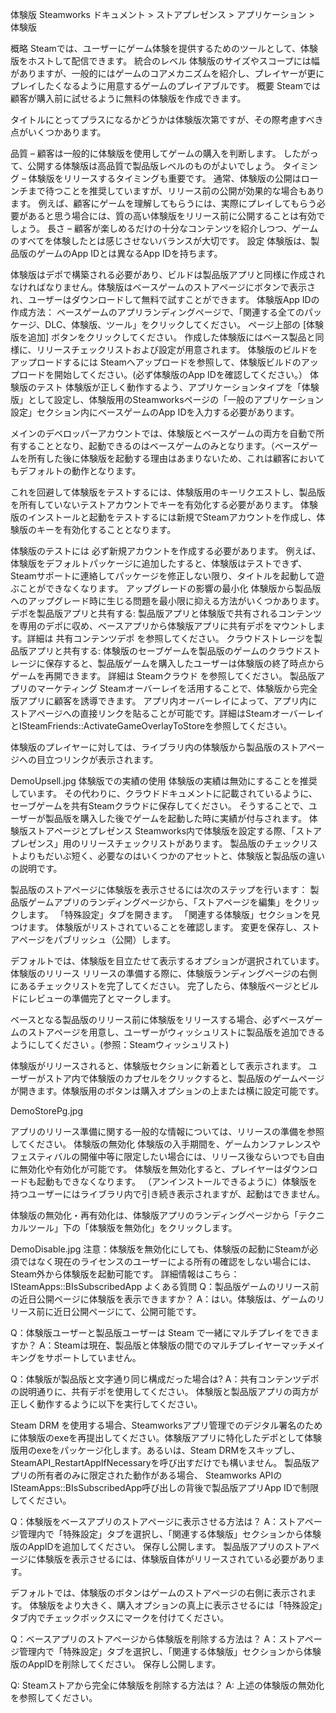 体験版
Steamworks ドキュメント > ストアプレゼンス > アプリケーション > 体験版

概略
Steamでは、ユーザーにゲーム体験を提供するためのツールとして、体験版をホストして配信できます。
統合のレベル
体験版のサイズやスコープには幅がありますが、一般的にはゲームのコアメカニズムを紹介し、プレイヤーが更にプレイしたくなるように用意するゲームのプレイアブルです。
概要
Steamでは顧客が購入前に試せるように無料の体験版を作成できます。

タイトルにとってプラスになるかどうかは体験版次第ですが、その際考慮すべき点がいくつかあります。

品質 – 顧客は一般的に体験版を使用してゲームの購入を判断します。 したがって、公開する体験版は高品質で製品版レベルのものがよいでしょう。
タイミング – 体験版をリリースするタイミングも重要です。 通常、体験版の公開はローンチまで待つことを推奨していますが、リリース前の公開が効果的な場合もあります。 例えば、顧客にゲームを理解してもらうには、実際にプレイしてもらう必要があると思う場合には、質の高い体験版をリリース前に公開することは有効でしょう。
長さ – 顧客が楽しめるだけの十分なコンテンツを紹介しつつ、ゲームのすべてを体験したとは感じさせないバランスが大切です。
設定
体験版は、製品版のゲームのApp IDとは異なるApp IDを持ちます。

体験版はデポで構築される必要があり、ビルドは製品版アプリと同様に作成されなければなりません。体験版はベースゲームのストアページにボタンで表示され、ユーザーはダウンロードして無料で試すことができます。
体験版App IDの作成方法：
ベースゲームのアプリランディングページで、「関連する全てのパッケージ、DLC、体験版、ツール」をクリックしてください。
ページ上部の [体験版を追加] ボタンをクリックしてください。
作成した体験版にはベース製品と同様に、リリースチェックリストおよび設定が用意されます。
体験版のビルドをアップロードするには
Steamへアップロードを参照して、体験版ビルドのアップロードを開始してください。(必ず体験版のApp IDを確認してください。）
体験版のテスト
体験版が正しく動作するよう、アプリケーションタイプを「体験版」として設定し、体験版用のSteamworksページの「一般のアプリケーション設定」セクション内にベースゲームのApp IDを入力する必要があります。

メインのデベロッパーアカウントでは、体験版とベースゲームの両方を自動で所有することとなり、起動できるのはベースゲームのみとなります。（ベースゲームを所有した後に体験版を起動する理由はあまりないため、これは顧客においてもデフォルトの動作となります。

これを回避して体験版をテストするには、体験版用のキーリクエストし、製品版を所有していないテストアカウントでキーを有効化する必要があります。 体験版のインストールと起動をテストするには新規でSteamアカウントを作成し、体験版のキーを有効化することとなります。 

体験版のテストには 必ず新規アカウントを作成する必要があります。 例えば、体験版をデフォルトパッケージに追加したすると、体験版はテストできず、Steamサポートに連絡してパッケージを修正しない限り、タイトルを起動して遊ぶことができなくなります。
アップグレードの影響の最小化
体験版から製品版へのアップグレード時に生じる問題を最小限に抑える方法がいくつかあります。
デポを製品版アプリと共有する: 製品版アプリと体験版で共有されるコンテンツを専用のデポに収め、ベースアプリから体験版アプリに共有デポをマウントします。詳細は 共有コンテンツデポ を参照してください。
クラウドストレージを製品版アプリと共有する: 体験版のセーブゲームを製品版のゲームのクラウドストレージに保存すると、製品版ゲームを購入したユーザーは体験版の終了時点からゲームを再開できます。 詳細は Steamクラウド を参照してください。
製品版アプリのマーケティング
Steamオーバーレイを活用することで、体験版から完全版アプリに顧客を誘導できます。 アプリ内オーバーレイによって、アプリ内にストアページへの直接リンクを貼ることが可能です。詳細はSteamオーバーレイとISteamFriends::ActivateGameOverlayToStoreを参照してください。

体験版のプレイヤーに対しては、ライブラリ内の体験版から製品版のストアページへの目立つリンクが表示されます。

DemoUpsell.jpg
体験版での実績の使用
体験版の実績は無効にすることを推奨しています。 その代わりに、クラウドドキュメントに記載されているように、セーブゲームを共有Steamクラウドに保存してください。 そうすることで、ユーザーが製品版を購入した後でゲームを起動した時に実績が付与されます。
体験版ストアページとプレゼンス
Steamworks内で体験版を設定する際、「ストアプレゼンス」用のリリースチェックリストがあります。 製品版のチェックリストよりもだいぶ短く、必要なのはいくつかのアセットと、体験版と製品版の違いの説明です。

製品版のストアページに体験版を表示させるには次のステップを行います：
製品版ゲームアプリのランディングページから、「ストアページを編集」をクリックします。
「特殊設定」タブを開きます。
「関連する体験版」セクションを見つけます。
体験版がリストされていることを確認します。
変更を保存し、ストアページをパブリッシュ（公開）します。

デフォルトでは、体験版を目立たせて表示するオプションが選択されています。
体験版のリリース
リリースの準備する際に、体験版ランディングページの右側にあるチェックリストを完了してください。 完了したら、体験版ページとビルドにレビューの準備完了とマークします。

ベースとなる製品版のリリース前に体験版をリリースする場合、必ずベースゲームのストアページを用意し、ユーザーがウィッシュリストに製品版を追加できるようにしてください 。(参照：Steamウィッシュリスト)

体験版がリリースされると、体験版セクションに新着として表示されます。 ユーザーがストア内で体験版のカプセルをクリックすると、製品版のゲームページが開きます。体験版用のボタンは購入オプションの上または横に設定可能です。

DemoStorePg.jpg

アプリのリリース準備に関する一般的な情報については、リリースの準備を参照してください。
体験版の無効化
体験版の入手期間を、ゲームカンファレンスやフェスティバルの開催中等に限定したい場合には、リリース後ならいつでも自由に無効化や有効化が可能です。 体験版を無効化すると、プレイヤーはダウンロードも起動もできなくなります。 （アンインストールできるように）体験版を持つユーザーにはライブラリ内で引き続き表示されますが、起動はできません。

体験版の無効化・再有効化は、体験版アプリのランディングぺージから「テクニカルツール」下の「体験版を無効化」をクリックします。

DemoDisable.jpg
注意：体験版を無効化にしても、体験版の起動にSteamが必須ではなく現在のライセンスのユーザーによる所有の確認をしない場合には、Steam外から体験版を起動可能です。 詳細情報はこちら： ISteamApps::BIsSubscribedApp
よくある質問
Q：製品版ゲームのリリース前の近日公開ページに体験版を表示できますか？
A：はい。体験版は、ゲームのリリース前に近日公開ページにて、公開可能です。

Q：体験版ユーザーと製品版ユーザーは Steam で一緒にマルチプレイをできますか？
A：Steamは現在、製品版と体験版の間でのマルチプレイヤーマッチメイキングをサポートしていません。

Q：体験版が製品版と文字通り同じ構成だった場合は?
A：共有コンテンツデポの説明通りに、共有デポを使用してください。 体験版と製品版アプリの両方が正しく動作するように以下を実行してください。

Steam DRM を使用する場合、Steamworksアプリ管理でのデジタル署名のために体験版のexeを再提出してください。体験版アプリに特化したデポとして体験版用のexeをパッケージ化します。あるいは、Steam DRMをスキップし、SteamAPI_RestartAppIfNecessaryを呼び出すだけでも構いません。
製品版アプリの所有者のみに限定された動作がある場合、 Steamworks APIのISteamApps::BIsSubscribedApp呼び出しの背後で製品版アプリApp IDで制限してください。

Q：体験版をベースアプリのストアページに表示させる方法は？
A：ストアページ管理内で「特殊設定」タブを選択し、「関連する体験版」セクションから体験版のAppIDを追加してください。 保存し公開します。 製品版アプリのストアページに体験版を表示させるには、体験版自体がリリースされている必要があります。

デフォルトでは、体験版のボタンはゲームのストアページの右側に表示されます。 体験版をより大きく、購入オプションの真上に表示させるには「特殊設定」タブ内でチェックボックスにマークを付けてください。

Q：ベースアプリのストアページから体験版を削除する方法は？
A：ストアページ管理内で「特殊設定」タブを選択し、「関連する体験版」セクションから体験版のAppIDを削除してください。 保存し公開します。

Q: Steamストアから完全に体験版を削除する方法は？
A: 上述の体験版の無効化を参照してください。
